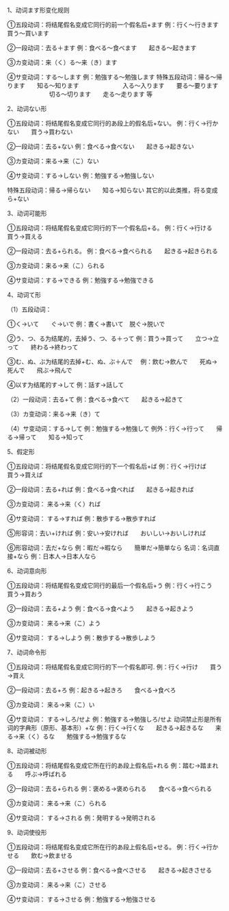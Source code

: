 1、动词ます形变化规则

①五段动词：将结尾假名变成它同行的前一个假名后+ます
例：行く～行きます　　買う～買います

②一段动词：去る＋ます
例：食べる～食べます　　起きる～起きます

③カ变动词：来（く）る～来（き）ます

④サ变动词：する～します
例：勉強する～勉強します
特殊五段动词：帰る～帰ります　　知る～知ります
　　　　　　　入る～入ります　　要る～要ります
　　　　　　　切る～切ります　　走る～走ります 等

2、动词ない形

①五段动词：将结尾假名变成它同行的あ段上的假名后+ない。
例：行く→行かない　　買う→買わない

②一段动词：去る+ない
例：食べる→食べない　　起きる→起きない

③カ变动词：来る→来（こ）ない

④サ变动词：する→しない
例：勉強する→勉強しない

特殊五段动词：帰る→帰らない　　知る→知らない
其它的以此类推，将る变成ら+ない

3、动词可能形

①五段动词：将结尾假名变成它同行的下一个假名后+る。
例：行く→行ける　　買う→買える

②一段动词：去る+られる。
例：食べる→食べられる　　起きる→起きられる

③カ变动词：来る→来（こ）られる

④サ变动词：する→できる
例：勉強する→勉強できる

4、动词て形

（1）五段动词：

①く→いて　　ぐ→いで
例：書く→書いて　脱ぐ→脱いで

②う、つ、る为结尾的，去掉う、つ、る＋って
例：買う→買って　　立つ→立って　　終わる→終わって

③む、ぬ、ぶ为结尾的去掉+む、ぬ、ぶ＋んで　
例：飲む→飲んで　　死ぬ→死んで　　飛ぶ→飛んで

④以す为结尾的す→して
例：話す→話して

（2）一段动词：去る+て
例：食べる→食べて　　起きる→起きて

（3）カ变动词：来る→来（き）て

（4）サ变动词：する→して
例：勉強する→勉強して
例外：行く→行って　　帰る→帰って　　知る→知って

5、假定形

①五段动词：将结尾假名变成它同行的下一个假名后+ば
例：行く→行けば　　買う→買えば

②一段动词：去る+れば
例：食べる→食べれば　　起きる→起きれば

③カ变动词： 来る→来（く）れば

④サ变动词： する→すれば
例：散歩する→散歩すれば

⑤形容词：去い+ければ
例：安い→安ければ　　おいしい→おいしければ

⑥形容动词：去だ+なら
例：暇だ→暇なら　　簡単だ→簡単なら
名词：名词直接+なら
例：日本人→日本人なら

6、动词意向形

①五段动词：将结尾假名变成它同行的最后一个假名后+う
例：行く→行こう　　買う→買おう

②一段动词：去る+よう
例：食べる→食べよう　　起きる→起きよう

③カ变动词： 来る→来（こ）よう

④サ变动词： する→しよう
例：散歩する→散歩しよう

7、动词命令形

①五段动词：将结尾假名变成它同行的下一个假名即可.
例：行く→行け　　買う→買え

②一段动词：去る+ろ
例：起きる→起きろ　　食べる→食べろ

③カ变动词： 来る→来（こ）い

④サ变动词： する→しろ/せよ
例：勉強する→勉強しろ/せよ
动词禁止形是所有词的字典形（原形、基本形）+な
例：行く→行くな　　起きる→起きるな　　来る→来（く）るな　　勉強する→勉強するな

8、动词被动形

①五段动词：将结尾假名变成它所在行的あ段上假名后+れる
例：踏む→踏まれる　　呼ぶ→呼ばれる

②一段动词：去る+られる
例：褒める→褒められる　　食べる→食べられる

③カ变动词： 来る→来（こ）られる

④サ变动词： する→される
例：発明する→発明される

9、动词使役形

①五段动词：将结尾假名变成它所在行的あ段上假名后+せる。
例：行く→行かせる　　飲む→飲ませる

②一段动词：去る+させる
例：食べる→食べさせる　　起きる→起きさせる

③カ变动词： 来る→来（こ）させる

④サ变动词： する→させる
例：勉強する→勉強させる